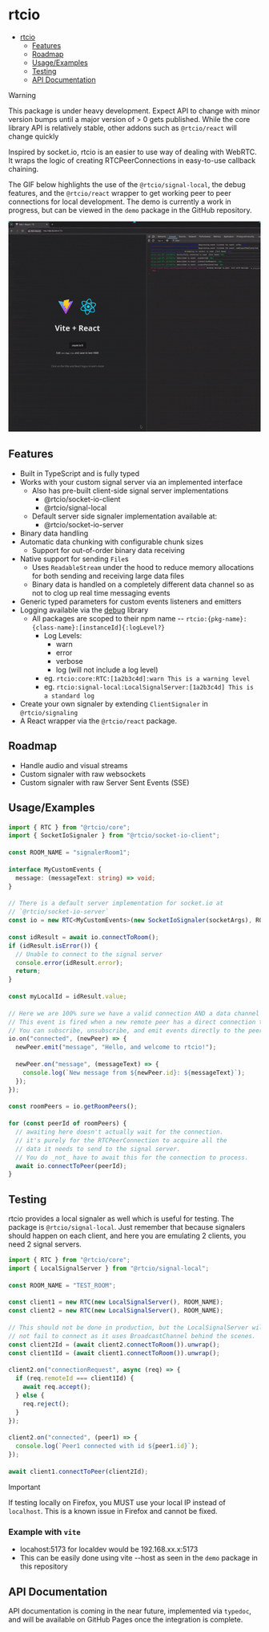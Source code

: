 # rtcio

<!--toc:start-->

- [rtcio](#rtcio)
  - [Features](#features)
  - [Roadmap](#roadmap)
  - [Usage/Examples](#usageexamples)
  - [Testing](#testing)
  - [API Documentation](#api-documentation)
  <!--toc:end-->

> [!WARNING]
> This package is under heavy development. Expect API to change
> with minor version bumps until a major version of > 0 gets
> published. While the core library API is relatively stable,
> other addons such as `@rtcio/react` will change quickly

Inspired by socket.io, rtcio is an easier to use way of dealing with WebRTC.
It wraps the logic of creating RTCPeerConnections in easy-to-use callback
chaining.

The GIF below highlights the use of the `@rtcio/signal-local`, the debug features,
and the `@rtcio/react` wrapper to get working peer to peer connections for
local development. The demo is currently a work in progress, but can be viewed
in the `demo` package in the GitHub repository.

![Working peer to peer connections in Firefox using the LocalSignalServer and React wrapper](https://raw.githubusercontent.com/dbidwell94/rtc.io/master/assets/rtcio.gif)

## Features

- Built in TypeScript and is fully typed
- Works with your custom signal server via an implemented interface
  - Also has pre-built client-side signal server implementations
    - @rtcio/socket-io-client
    - @rtcio/signal-local
  - Default server side signaler implementation available at:
    - @rtcio/socket-io-server
- Binary data handling
- Automatic data chunking with configurable chunk sizes
  - Support for out-of-order binary data receiving
- Native support for sending `File`s
  - Uses `ReadableStream` under the hood to reduce memory allocations
    for both sending and receiving large data files
  - Binary data is handled on a completely different data channel so as
    not to clog up real time messaging events
- Generic typed parameters for custom events listeners and emitters
- Logging available via the [debug](https://www.npmjs.com/package/debug) library
  - All packages are scoped to their npm name -- `rtcio:{pkg-name}:{class-name}:[instanceId]{:logLevel?}`
    - Log Levels:
      - warn
      - error
      - verbose
      - log (will not include a log level)
    - eg. `rtcio:core:RTC:[1a2b3c4d]:warn This is a warning level`
    - eg. `rtcio:signal-local:LocalSignalServer:[1a2b3c4d] This is a standard log`
- Create your own signaler by extending `ClientSignaler` in `@rtcio/signaling`
- A React wrapper via the `@rtcio/react` package.

## Roadmap

- Handle audio and visual streams
- Custom signaler with raw websockets
- Custom signaler with raw Server Sent Events (SSE)

## Usage/Examples

```typescript
import { RTC } from "@rtcio/core";
import { SocketIoSignaler } from "@rtcio/socket-io-client";

const ROOM_NAME = "signalerRoom1";

interface MyCustomEvents {
  message: (messageText: string) => void;
}

// There is a default server implementation for socket.io at
// `@rtcio/socket-io-server`
const io = new RTC<MyCustomEvents>(new SocketIoSignaler(socketArgs), ROOM_NAME);

const idResult = await io.connectToRoom();
if (idResult.isError()) {
  // Unable to connect to the signal server
  console.error(idResult.error);
  return;
}

const myLocalId = idResult.value;

// Here we are 100% sure we have a valid connection AND a data channel
// This event is fired when a new remote peer has a direct connection to you.
// You can subscribe, unsubscribe, and emit events directly to the peer
io.on("connected", (newPeer) => {
  newPeer.emit("message", "Hello, and welcome to rtcio!");

  newPeer.on("message", (messageText) => {
    console.log(`New message from ${newPeer.id}: ${messageText}`);
  });
});

const roomPeers = io.getRoomPeers();

for (const peerId of roomPeers) {
  // awaiting here doesn't actually wait for the connection.
  // it's purely for the RTCPeerConnection to acquire all the
  // data it needs to send to the signal server.
  // You do _not_ have to await this for the connection to process.
  await io.connectToPeer(peerId);
}
```

## Testing

rtcio provides a local signaler as well which is useful for testing.
The package is `@rtcio/signal-local`. Just remember that because
signalers should happen on each client, and here you are emulating 2
clients, you need 2 signal servers.

```typescript
import { RTC } from "@rtcio/core";
import { LocalSignalServer } from "@rtcio/signal-local";

const ROOM_NAME = "TEST_ROOM";

const client1 = new RTC(new LocalSignalServer(), ROOM_NAME);
const client2 = new RTC(new LocalSignalServer(), ROOM_NAME);

// This should not be done in production, but the LocalSignalServer will
// not fail to connect as it uses BroadcastChannel behind the scenes.
const client2Id = (await client2.connectToRoom()).unwrap();
const client1Id = (await client1.connectToRoom()).unwrap();

client2.on("connectionRequest", async (req) => {
  if (req.remoteId === client1Id) {
    await req.accept();
  } else {
    req.reject();
  }
});

client2.on("connected", (peer1) => {
  console.log(`Peer1 connected with id ${peer1.id}`);
});

await client1.connectToPeer(client2Id);
```

> [!IMPORTANT]
> If testing locally on Firefox, you MUST use your local IP instead of `localhost`.
> This is a known issue in Firefox and cannot be fixed.

### Example with `vite`

- locahost:5173 for localdev would be 192.168.xx.x:5173
- This can be easily done using vite --host as seen in the
  `demo` package in this repository

>

## API Documentation

API documentation is coming in the near future, implemented via `typedoc`,
and will be available on GitHub Pages once the integration is complete.
